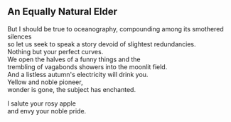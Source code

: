 An Equally Natural Elder
------------------------
But I should be true to oceanography, compounding among its smothered silences  
so let us seek to speak a story devoid of slightest redundancies.  
Nothing but your perfect curves.  
We open the halves of a funny things and the  
trembling of vagabonds showers into the moonlit field.  
And a listless autumn's electricity will drink you.  
Yellow and noble pioneer,  
wonder is gone, the subject has enchanted.  
  
I salute your rosy apple  
and envy your noble pride.  
